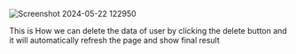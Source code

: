 ![Screenshot 2024-05-22 122950](https://github.com/Bidhan33/Full_stack_Project_Adhikari/assets/142262907/5516db2a-20b5-4563-90c9-2e1b83bab516)


This is How we can delete the data of user by clicking the delete button and it will automatically refresh the page and show final result
